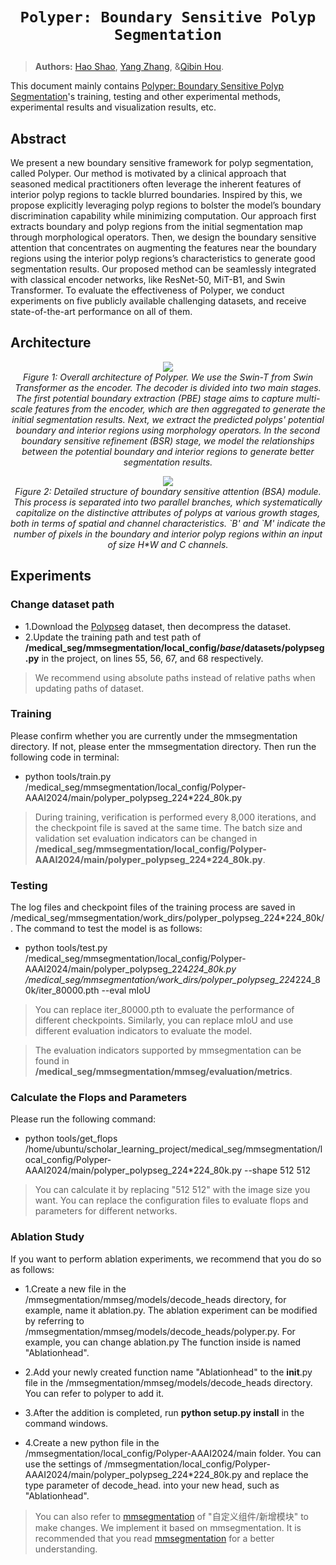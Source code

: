 # <p align=center>`Polyper: Boundary Sensitive Polyp Segmentation`</p>

> **Authors:**
> [Hao Shao](https://scholar.google.com/citations?hl=en&user=vB4DPYgAAAAJ), [Yang Zhang](), &[Qibin Hou](https://scholar.google.com/citations?user=fF8OFV8AAAAJ&hl=en&oi=ao).



This document mainly contains [Polyper: Boundary Sensitive Polyp Segmentation](https://arxiv.org/abs/2312.08735)'s training, testing and other experimental methods, experimental results and visualization results, etc.

## **Abstract**

We present a new boundary sensitive framework for polyp segmentation, called Polyper. Our method is motivated by a clinical approach that seasoned medical practitioners often leverage the inherent features of interior polyp regions to tackle blurred boundaries. Inspired by this, we propose explicitly leveraging polyp regions to bolster the model’s boundary discrimination capability while minimizing computation. Our approach first extracts boundary and polyp regions from the initial segmentation map through morphological operators. Then, we design the boundary sensitive attention that concentrates on augmenting the features near the boundary regions using the interior polyp regions’s characteristics to generate good segmentation results. Our proposed method can be seamlessly integrated with classical encoder networks, like ResNet-50, MiT-B1, and Swin Transformer. To evaluate the effectiveness of Polyper, we conduct experiments on five publicly available challenging datasets, and receive state-of-the-art performance on all of them.

## Architecture

<p align="center">
    <img src="https://github.com/haoshao-nku/medical_seg/blob/master/fig/pipline_polyper.png"/> <br />
    <em> 
    Figure 1: Overall architecture of Polyper. We use the Swin-T from Swin Transformer as the encoder. The decoder is divided into two main stages. The first potential boundary extraction (PBE) stage aims to capture multi-scale features from the encoder, which are then aggregated to generate the initial segmentation results. Next, we extract the predicted polyps' potential boundary and interior regions using morphology operators. In the second boundary sensitive refinement (BSR) stage, we model the relationships between the potential boundary and interior regions to generate better segmentation results.
    </em>
</p>


<p align="center">
    <img src="https://github.com/haoshao-nku/medical_seg/blob/master/fig/refine_polyper.png"/> <br />
    <em> 
    Figure 2: Detailed structure of boundary sensitive attention (BSA) module. This process is separated into two parallel branches, which systematically capitalize on the distinctive attributes of polyps at various growth stages, both in terms of spatial and channel characteristics. `B' and `M' indicate the number of pixels in the boundary and interior polyp regions within an input of size H*W and C channels.
    </em>
</p>

## Experiments

### Change dataset path

- 1.Download the [Polypseg](https://github.com/DengPingFan/PraNet) dataset, then decompress the dataset.
- 2.Update the training path and test path of **/medical_seg/mmsegmentation/local_config/_base_/datasets/polypseg.py** in the project, on lines 55, 56, 67, and 68 respectively.
> We recommend using absolute paths instead of relative paths when updating paths of dataset.

### Training
Please confirm whether you are currently under the mmsegmentation directory. If not, please enter the mmsegmentation directory. Then run the following code in terminal:

- python tools/train.py /medical_seg/mmsegmentation/local_config/Polyper-AAAI2024/main/polyper_polypseg_224*224_80k.py

> During training, verification is performed every 8,000 iterations, and the checkpoint file is saved at the same time. The batch size and validation set evaluation indicators can be changed in **/medical_seg/mmsegmentation/local_config/Polyper-AAAI2024/main/polyper_polypseg_224*224_80k.py**.

### Testing

The log files and checkpoint files of the training process are saved in /medical_seg/mmsegmentation/work_dirs/polyper_polypseg_224*224_80k/. The command to test the model is as follows:

- python tools/test.py  /medical_seg/mmsegmentation/local_config/Polyper-AAAI2024/main/polyper_polypseg_224*224_80k.py  /medical_seg/mmsegmentation/work_dirs/polyper_polypseg_224*224_80k/iter_80000.pth --eval mIoU

>  You can replace iter_80000.pth to evaluate the performance of different checkpoints. Similarly, you can replace mIoU and use different evaluation indicators to evaluate the model.

> The evaluation indicators supported by mmsegmentation can be found in **/medical_seg/mmsegmentation/mmseg/evaluation/metrics**.

### Calculate the Flops and Parameters
Please run the following command:
- python tools/get_flops /home/ubuntu/scholar_learning_project/medical_seg/mmsegmentation/local_config/Polyper-AAAI2024/main/polyper_polypseg_224*224_80k.py --shape 512 512

> You can calculate it by replacing "512 512" with the image size you want.
> You can replace the configuration files to evaluate flops and parameters for different networks.

### Ablation Study

If you want to perform ablation experiments, we recommend that you do so as follows:

- 1.Create a new file in the /mmsegmentation/mmseg/models/decode_heads directory, for example, name it ablation.py. The ablation experiment can be modified by referring to /mmsegmentation/mmseg/models/decode_heads/polyper.py. For example, you can change ablation.py The function inside is named "Ablationhead".

- 2.Add your newly created function name "Ablationhead" to the __init__.py file in the /mmsegmentation/mmseg/models/decode_heads directory. You can refer to polyper to add it.

- 3.After the addition is completed, run **python setup.py install** in the command windows.

- 4.Create a new python file in the /mmsegmentation/local_config/Polyper-AAAI2024/main folder. You can use the settings of /mmsegmentation/local_config/Polyper-AAAI2024/main/polyper_polypseg_224*224_80k.py and replace the type parameter of decode_head. into your new head, such as "Ablationhead".

> You can also refer to [mmsegmentation](https://mmsegmentation.readthedocs.io/zh-cn/latest/) of "自定义组件/新增模块" to make changes. We implement it based on mmsegmentation. It is recommended that you read [mmsegmentation](https://mmsegmentation.readthedocs.io/zh-cn/latest/) for a better understanding.